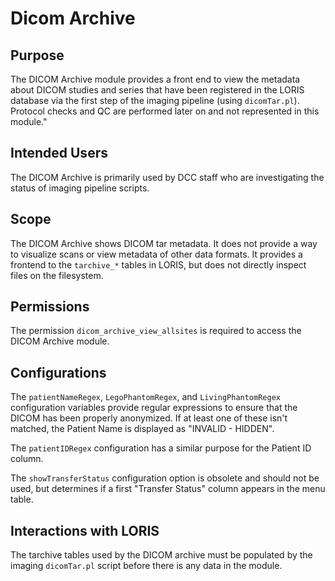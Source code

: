 # Dicom Archive

## Purpose

The DICOM Archive module provides a front end to view the metadata
about DICOM studies and series that have been registered in the
LORIS database via the first step of the imaging pipeline (using
`dicomTar.pl`). Protocol checks and QC are performed later on and not
represented in this module."

## Intended Users

The DICOM Archive is primarily used by DCC staff who are investigating
the status of imaging pipeline scripts.

## Scope

The DICOM Archive shows DICOM tar metadata. It does not provide a
way to visualize scans or view metadata of other data formats. It
provides a frontend to the `tarchive_*` tables in LORIS, but does
not directly inspect files on the filesystem.

## Permissions

The permission `dicom_archive_view_allsites` is required to access
the DICOM Archive module.

## Configurations

The `patientNameRegex`, `LegoPhantomRegex`, and `LivingPhantomRegex`
configuration variables provide regular expressions to ensure that
the DICOM has been properly anonymized. If at least one of these
isn't matched, the Patient Name is displayed as "INVALID - HIDDEN".

The `patientIDRegex` configuration has a similar purpose for the
Patient ID column.

The `showTransferStatus` configuration option is obsolete and should
not be used, but determines if a first "Transfer Status" column
appears in the menu table.

## Interactions with LORIS

The tarchive tables used by the DICOM archive must be populated by
the imaging `dicomTar.pl` script before there is any data in the module.

